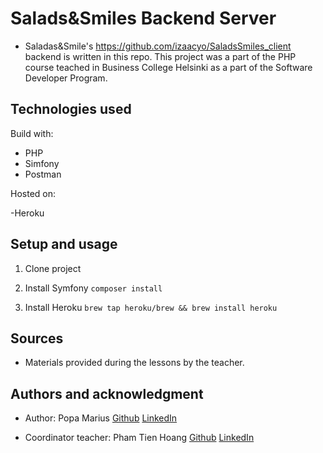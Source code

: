 # Salads&Smiles Backend Server

- Saladas&Smile's https://github.com/izaacyo/SaladsSmiles_client backend is written in this repo. This project was a part of the PHP course teached in Business College Helsinki as a part of the Software Developer Program.

## Technologies used

Build with:

- PHP
- Simfony
- Postman

Hosted on: 

-Heroku


## Setup and usage

1. Clone project

3. Install Symfony  ``` composer install ```

4. Install Heroku  ``` brew tap heroku/brew && brew install heroku  ```


## Sources

- Materials provided during the lessons by the teacher.


## Authors and acknowledgment

- Author: Popa Marius [Github](https://github.com/izaacyo) [LinkedIn](https://www.linkedin.com/in/popamariuspetrut/)

- Coordinator teacher: Pham Tien Hoang [Github](https://github.com/phamt6) [LinkedIn](https://www.linkedin.com/in/tienhoangpham/)
